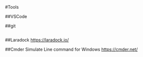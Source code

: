 #Tools

##VSCode

##git
 
##

##Laradock
https://laradock.io/

##Cmder
Simulate Line command for Windows
https://cmder.net/